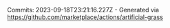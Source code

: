 Commits: 2023-09-18T23:21:16.227Z - Generated via https://github.com/marketplace/actions/artificial-grass
<br>
